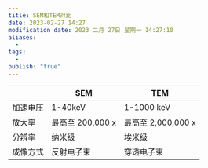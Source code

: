 ```yaml
---
title: SEM和TEM对比
date: 2023-02-27 14:27
modification date: 2023 二月 27日 星期一 14:27:10
aliases:
  - 
tags:
  - 
publish: "true"
---
```


|          | SEM              | TEM        |
| -------- | ---------------- | ---------- |
| 加速电压 | 1-40keV          | 1-1000 keV |
| 放大率   | 最高至 200,000 x | 最高至 2,000,000 x           |
| 分辨率   | 纳米级           | 埃米级     |
| 成像方式 | 反射电子束       | 穿透电子束 |
